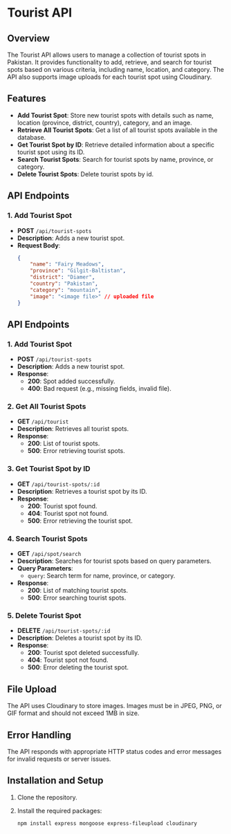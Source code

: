 # Tourist API

## Overview
The Tourist API allows users to manage a collection of tourist spots in Pakistan. It provides functionality to add, retrieve, and search for tourist spots based on various criteria, including name, location, and category. The API also supports image uploads for each tourist spot using Cloudinary.

## Features
- **Add Tourist Spot**: Store new tourist spots with details such as name, location (province, district, country), category, and an image.
- **Retrieve All Tourist Spots**: Get a list of all tourist spots available in the database.
- **Get Tourist Spot by ID**: Retrieve detailed information about a specific tourist spot using its ID.
- **Search Tourist Spots**: Search for tourist spots by name, province, or category.
- **Delete Tourist Spots**: Delete  tourist spots by id.

## API Endpoints

### 1. Add Tourist Spot
- **POST** `/api/tourist-spots`
- **Description**: Adds a new tourist spot.
- **Request Body**:
  ```json
  {
      "name": "Fairy Meadows",
      "province": "Gilgit-Baltistan",
      "district": "Diamer",
      "country": "Pakistan",
      "category": "mountain",
      "image": "<image file>" // uploaded file
  }

## API Endpoints

### 1. Add Tourist Spot
- **POST** `/api/tourist-spots`
- **Description**: Adds a new tourist spot.
- **Response**:
  - **200**: Spot added successfully.
  - **400**: Bad request (e.g., missing fields, invalid file).

### 2. Get All Tourist Spots
- **GET** `/api/tourist`
- **Description**: Retrieves all tourist spots.
- **Response**:
  - **200**: List of tourist spots.
  - **500**: Error retrieving tourist spots.

### 3. Get Tourist Spot by ID
- **GET** `/api/tourist-spots/:id`
- **Description**: Retrieves a tourist spot by its ID.
- **Response**:
  - **200**: Tourist spot found.
  - **404**: Tourist spot not found.
  - **500**: Error retrieving the tourist spot.

### 4. Search Tourist Spots
- **GET** `/api/spot/search`
- **Description**: Searches for tourist spots based on query parameters.
- **Query Parameters**:
  - `query`: Search term for name, province, or category.
- **Response**:
  - **200**: List of matching tourist spots.
  - **500**: Error searching tourist spots.

### 5. Delete Tourist Spot
- **DELETE** `/api/tourist-spots/:id`
- **Description**: Deletes a tourist spot by its ID.
- **Response**:
  - **200**: Tourist spot deleted successfully.
  - **404**: Tourist spot not found.
  - **500**: Error deleting the tourist spot.


## File Upload
The API uses Cloudinary to store images. Images must be in JPEG, PNG, or GIF format and should not exceed 1MB in size.
## Error Handling
The API responds with appropriate HTTP status codes and error messages for invalid requests or server issues.

## Installation and Setup
1. Clone the repository.
2. Install the required packages:

   ```bash
   npm install express mongoose express-fileupload cloudinary


